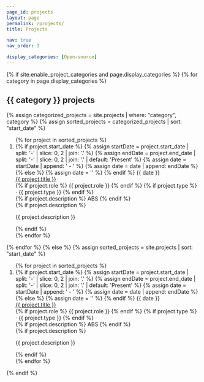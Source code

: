 ```yaml
---
page_id: projects
layout: page
permalink: /projects/
title: Projects

nav: true
nav_order: 3

display_categories: [Open-source]
---
```


<div class="publications">
{% if site.enable_project_categories and page.display_categories %}
<!-- Display categorized projects -->
  {% for category in page.display_categories %}
    <h2 id="{{ category }}-projects"> {{ category }} projects </h2>
    {% assign categorized_projects = site.projects | where: "category", category %}
    {% assign sorted_projects = categorized_projects | sort: "start_date" %}
    <ol class="bibliography">
      {% for project in sorted_projects %}
        <li>
          <div class="row">
            <div class="col-xs-2 cl-sm-2 col-md-2 text-center abbr">
              {% if project.start_date %}
                {% assign startDate = project.start_date | split: '-' | slice: 0, 2 | join: '.' %}
                {% assign endDate = project.end_date | split: '-' | slice: 0, 2 | join: '.' | default: 'Present' %}
                {% assign date = startDate | append: ' - ' %}
                {% assign date = date | append: endDate %}
              {% else %}
                {% assign date = '' %}
              {% endif %}
              <abbr class="badge">{{ date }}</abbr>
            </div>
            <div class="col-xs-10 cl-sm-10 col-md-10 mt-2 mt-md-0">
              <div class="title font-weight-bold ml-1 ml-md-4">
                <a href="{{ project.url }}">{{ project.title }}</a>
              </div>
              <div class="periodical font-weight-bold ml-1 ml-md-4">
                {% if project.role %} {{ project.role }} {% endif %}
                {% if project.type %} &middot; {{ project.type }} {% endif %}
              </div>
              <div class="links ml-1 ml-md-4">
                {% if project.description %}
                  <a class="abstract btn btn-sm z-depth-0" role="button">ABS</a>
                {% endif %}
              </div>
              {% if project.description %}
                <!-- Hidden abstract block -->
                <div class="abstract hidden ml-1 ml-md-4">
                  <p>{{ project.description }}</p>
                </div>
              {% endif %}
            </div>
          </div>
        </li>
      {% endfor %}
    </ol>
  {% endfor %}
{% else %}
<!-- Display projects without categories -->
  {% assign sorted_projects = site.projects | sort: "start_date" %}
  <ol class="bibliography">
    {% for project in sorted_projects %}
      <li>
        <div class="row">
          <div class="col-xs-2 cl-sm-2 col-md-2 text-center abbr">
            {% if project.start_date %}
              {% assign startDate = project.start_date | split: '-' | slice: 0, 2 | join: '.' %}
              {% assign endDate = project.end_date | split: '-' | slice: 0, 2 | join: '.' | default: 'Present' %}
              {% assign date = startDate | append: ' - ' %}
              {% assign date = date | append: endDate %}
            {% else %}
              {% assign date = '' %}
            {% endif %}
            <abbr class="badge">{{ date }}</abbr>
          </div>
          <div class="col-xs-10 cl-sm-10 col-md-10 mt-2 mt-md-0">
            <div class="title font-weight-bold ml-1 ml-md-4">
              <a href="{{ project.url }}">{{ project.title }}</a>
            </div>
            <div class="periodical font-weight-bold ml-1 ml-md-4">
              {% if project.role %} {{ project.role }} {% endif %}
              {% if project.type %} &middot; {{ project.type }} {% endif %}
            </div>
          </div>
          <div class="links ml-1 ml-md-4">
            {% if project.description %}
              <a class="abstract btn btn-sm z-depth-0" role="button">ABS</a>
            {% endif %}
          </div>
          {% if project.description %}
            <!-- Hidden abstract block -->
            <div class="abstract hidden ml-1 ml-md-4">
              <p>{{ project.description }}</p>
            </div>
          {% endif %}
        </div>
      </li>
    {% endfor %}
  </ol>
{% endif %}
</div>
